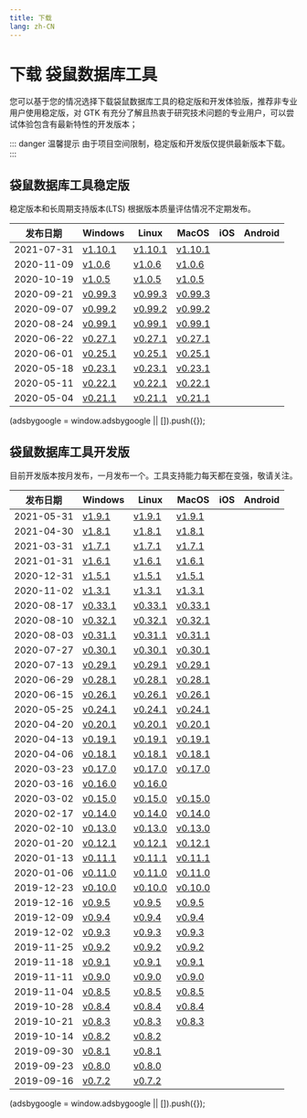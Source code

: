 ```yaml
---
title: 下载
lang: zh-CN
---
```


# 下载 袋鼠数据库工具
您可以基于您的情况选择下载袋鼠数据库工具的稳定版和开发体验版，推荐非专业用户使用稳定版，对 GTK 有充分了解且热衷于研究技术问题的专业用户，可以尝试体验包含有最新特性的开发版本；

::: danger 温馨提示
由于项目空间限制，稳定版和开发版仅提供最新版本下载。
:::


## 袋鼠数据库工具稳定版
稳定版本和长周期支持版本(LTS) 根据版本质量评估情况不定期发布。 <br/>

| 发布日期      | Windows           | Linux           | MacOS           | iOS             | Android         |
|--------------|-------------------|-----------------|-----------------|-----------------|-----------------|
| 2021-07-31   | [v1.10.1](./v1.10.1.210731) | [v1.10.1](./v1.10.1.210731) | [v1.10.1](./v1.10.1.210731) |
| 2020-11-09   | [v1.0.6](./v1.0.6.201109) | [v1.0.6](./v1.0.6.201109) | [v1.0.6](./v1.0.6.201109) |
| 2020-10-19   | [v1.0.5](./v1.0.5.201019) | [v1.0.5](./v1.0.5.201019) | [v1.0.5](./v1.0.5.201019) |
| 2020-09-21   | [v0.99.3](./v0.99.3.200921) | [v0.99.3](./v0.99.3.200921) | [v0.99.3](./v0.99.3.200921) |
| 2020-09-07   | [v0.99.2](./v0.99.2.200907) | [v0.99.2](./v0.99.2.200907) | [v0.99.2](./v0.99.2.200907) |
| 2020-08-24   | [v0.99.1](./v0.99.1.200824) | [v0.99.1](./v0.99.1.200824) | [v0.99.1](./v0.99.1.200824) |
| 2020-06-22   | [v0.27.1](./v0.27.1.200622) | [v0.27.1](./v0.27.1.200622) | [v0.27.1](./v0.27.1.200622) |
| 2020-06-01   | [v0.25.1](./v0.25.1.200601) | [v0.25.1](./v0.25.1.200601) | [v0.25.1](./v0.25.1.200601) |
| 2020-05-18   | [v0.23.1](./v0.23.1.200518) | [v0.23.1](./v0.23.1.200518) | [v0.23.1](./v0.23.1.200518) |
| 2020-05-11   | [v0.22.1](./v0.22.1.200511) | [v0.22.1](./v0.22.1.200511) | [v0.22.1](./v0.22.1.200511) |
| 2020-05-04   | [v0.21.1](./v0.21.1.200504) | [v0.21.1](./v0.21.1.200504) | [v0.21.1](./v0.21.1.200504) |

<div>
    <script2 type="text/javascript" async="true" src="https://pagead2.googlesyndication.com/pagead/js/adsbygoogle.js" />
    <ins class="adsbygoogle"
        style="display:block; text-align:center;"
        data-ad-layout="in-article"
        data-ad-format="fluid"
        data-ad-client="ca-pub-3975819313740938"
        data-ad-slot="6760827895"></ins>
    <script2 type="text/javascript">
        (adsbygoogle = window.adsbygoogle || []).push({});
    </script2>
</div>

## 袋鼠数据库工具开发版
目前开发版本按月发布，一月发布一个。工具支持能力每天都在变强，敬请关注。<br/>

| 发布日期      | Windows           | Linux           | MacOS           | iOS             | Android         |
|--------------|-------------------|-----------------|-----------------|-----------------|-----------------|
| 2021-05-31   | [v1.9.1](./v1.9.1.210531) | [v1.9.1](./v1.9.1.210531) | [v1.9.1](./v1.9.1.210531) |
| 2021-04-30   | [v1.8.1](./v1.8.1.210430) | [v1.8.1](./v1.8.1.210430) | [v1.8.1](./v1.8.1.210430) |
| 2021-03-31   | [v1.7.1](./v1.7.1.210331) | [v1.7.1](./v1.7.1.210331) | [v1.7.1](./v1.7.1.210331) |
| 2021-01-31   | [v1.6.1](./v1.6.1.210131) | [v1.6.1](./v1.6.1.210131) | [v1.6.1](./v1.6.1.210131) |
| 2020-12-31   | [v1.5.1](./v1.5.1.201231) | [v1.5.1](./v1.5.1.201231) | [v1.5.1](./v1.5.1.201231) |
| 2020-11-02   | [v1.3.1](./v1.3.1.201102) | [v1.3.1](./v1.3.1.201102) | [v1.3.1](./v1.3.1.201102) |
| 2020-08-17   | [v0.33.1](./v0.33.1.200817) | [v0.33.1](./v0.33.1.200817) | [v0.33.1](./v0.33.1.200817) |
| 2020-08-10   | [v0.32.1](./v0.32.1.200810) | [v0.32.1](./v0.32.1.200810) | [v0.32.1](./v0.32.1.200810) |
| 2020-08-03   | [v0.31.1](./v0.31.1.200803) | [v0.31.1](./v0.31.1.200803) | [v0.31.1](./v0.31.1.200803) |
| 2020-07-27   | [v0.30.1](./v0.30.1.200727) | [v0.30.1](./v0.30.1.200727) | [v0.30.1](./v0.30.1.200727) |
| 2020-07-13   | [v0.29.1](./v0.29.1.200713) | [v0.29.1](./v0.29.1.200713) | [v0.29.1](./v0.29.1.200713) |
| 2020-06-29   | [v0.28.1](./v0.28.1.200629) | [v0.28.1](./v0.28.1.200629) | [v0.28.1](./v0.28.1.200629) |
| 2020-06-15   | [v0.26.1](./v0.26.1.200615) | [v0.26.1](./v0.26.1.200615) | [v0.26.1](./v0.26.1.200615) |
| 2020-05-25   | [v0.24.1](./v0.24.1.200525) | [v0.24.1](./v0.24.1.200525) | [v0.24.1](./v0.24.1.200525) |
| 2020-04-20   | [v0.20.1](./v0.20.1.200420) | [v0.20.1](./v0.20.1.200420) | [v0.20.1](./v0.20.1.200420) |
| 2020-04-13   | [v0.19.1](./v0.19.1.200413) | [v0.19.1](./v0.19.1.200413) | [v0.19.1](./v0.19.1.200413) |
| 2020-04-06   | [v0.18.1](./v0.18.1.200406) | [v0.18.1](./v0.18.1.200406) | [v0.18.1](./v0.18.1.200406) |
| 2020-03-23   | [v0.17.0](./v0.17.0.200323) | [v0.17.0](./v0.17.0.200323) | [v0.17.0](./v0.17.0.200323) |
| 2020-03-16   | [v0.16.0](./v0.16.0.200316) | [v0.16.0](./v0.16.0.200316) |  |
| 2020-03-02   | [v0.15.0](./v0.15.0.200302) | [v0.15.0](./v0.15.0.200302) | [v0.15.0](./v0.15.0.200302) |
| 2020-02-17   | [v0.14.0](./v0.14.0.200217) | [v0.14.0](./v0.14.0.200217) | [v0.14.0](./v0.14.0.200217) |
| 2020-02-10   | [v0.13.0](./v0.13.0.200210) | [v0.13.0](./v0.13.0.200210) | [v0.13.0](./v0.13.0.200210) |
| 2020-01-20   | [v0.12.1](./v0.12.1.200120) | [v0.12.1](./v0.12.1.200120) | [v0.12.1](./v0.12.1.200120) |
| 2020-01-13   | [v0.11.1](./v0.11.1.200113) | [v0.11.1](./v0.11.1.200113) | [v0.11.1](./v0.11.1.200113) |
| 2020-01-06   | [v0.11.0](./v0.11.0.200106) | [v0.11.0](./v0.11.0.200106) | [v0.11.0](./v0.11.0.200106) |
| 2019-12-23   | [v0.10.0](./v0.10.0.191223) | [v0.10.0](./v0.10.0.191223) | [v0.10.0](./v0.10.0.191223) |
| 2019-12-16   | [v0.9.5](./v0.9.5.191216) | [v0.9.5](./v0.9.5.191216) | [v0.9.5](./v0.9.5.191216) |
| 2019-12-09   | [v0.9.4](./v0.9.4.191209) | [v0.9.4](./v0.9.4.191209) | [v0.9.4](./v0.9.4.191209) |
| 2019-12-02   | [v0.9.3](./v0.9.3.191202) | [v0.9.3](./v0.9.3.191202) | [v0.9.3](./v0.9.3.191202) |
| 2019-11-25   | [v0.9.2](./v0.9.2.191125) | [v0.9.2](./v0.9.2.191125) | [v0.9.2](./v0.9.2.191125) |
| 2019-11-18   | [v0.9.1](./v0.9.1.191118) | [v0.9.1](./v0.9.1.191118) | [v0.9.1](./v0.9.1.191118) |
| 2019-11-11   | [v0.9.0](./v0.9.0.191111) | [v0.9.0](./v0.9.0.191111) | [v0.9.0](./v0.9.0.191111) |
| 2019-11-04   | [v0.8.5](./v0.8.5.191104) | [v0.8.5](./v0.8.5.191104) | [v0.8.5](./v0.8.5.191104) |
| 2019-10-28   | [v0.8.4](./v0.8.4.191028) | [v0.8.4](./v0.8.4.191028) | [v0.8.4](./v0.8.4.191028) |
| 2019-10-21   | [v0.8.3](./v0.8.3.191021) | [v0.8.3](./v0.8.3.191021) | [v0.8.3](./v0.8.3.191021) |
| 2019-10-14   | [v0.8.2](./v0.8.2.191014) | [v0.8.2](./v0.8.2.191014) |  |
| 2019-09-30   | [v0.8.1](./v0.8.1.190930) | [v0.8.1](./v0.8.1.190930) |  |
| 2019-09-23   | [v0.8.0](./v0.8.0.190923) | [v0.8.0](./v0.8.0.190923) |  |
| 2019-09-16   | [v0.7.2](./v0.7.2.190916) | [v0.7.2](./v0.7.2.190916) |  |

<div>
    <ins class="adsbygoogle"
        style="display:block; text-align:center;"
        data-ad-layout="in-article"
        data-ad-format="fluid"
        data-ad-client="ca-pub-3975819313740938"
        data-ad-slot="6760827895"></ins>
    <script2 type="text/javascript">
        (adsbygoogle = window.adsbygoogle || []).push({});
    </script2>
</div>
